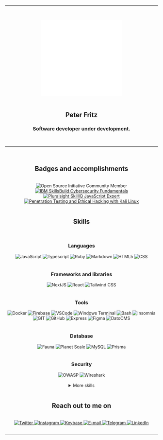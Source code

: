 <div align="center">
  <hr />
  <br />
  <br />
  <a href="https://ptr.red/readme">
    <img alt="an animated barcode with 'ptr' written on it" src="ptr_animated_alt.svg" height="250">
  </a>
  <br />
  <br />
  <h2>Peter Fritz</h2>
  <h3>Software developer under development.</h3>
  <br />
  <hr />
  <br />
  <div>
    <h2>Badges and accomplishments</h2>
    <br />
    <img alt="Open Source Initiative Community Member" title="Open Source Initiative Community Member" src="https://user-images.githubusercontent.com/61599784/172642179-4b6a410f-a13d-4e30-8f10-412ef1c87816.svg" height="100" />
    <a href="https://www.credly.com/badges/c97628b1-c53c-4cc3-a49b-2c402da79a1e/public_url" target="_blank" rel="noopener noreferrer">
      <img alt="IBM SkillsBuild Cybersecurity Fundamentals" title="IBM SkillsBuild Cybersecurity Fundamentals" src="https://user-images.githubusercontent.com/61599784/161043251-58a40eb8-2394-4003-b39e-e47e57b8a768.png" height="100" />
    </a>
    <a href="https://app.pluralsight.com/score/redir/50c18da3-a6ff-4cce-af43-e152230c754b?d80c345857" target="_blank" rel="noopener noreferrer">
      <img alt="Pluralsight SkillIQ JavaScript Expert" title="Pluralsight SkillIQ JavaScript Expert" src="https://s2.pluralsight.com/assessments/badges/javascript-211-03-2022@2x.png" height="100" />
    <a href="https://app.pluralsight.com/achievements/share/350ecc96-4351-4b48-bf9a-1431f79e8c04" target="_blank" rel="noopener noreferrer">
      <img alt="Penetration Testing and Ethical Hacking with Kali Linux" title="Penetration Testing and Ethical Hacking with Kali Linux" src="https://pluralsight2.imgix.net/achievements/assets/badges/content-completion/courses/security/advanced/enabled-dark.b8e831.svg" height="100" />
    </a>
    </a>
  </div>
  <br />

  <h2>Skills</h2>
  </br>
  <div>
    <h3>Languages</h3>
    <img alt="JavaScript" title="JavaScript" src="https://img.shields.io/badge/JAVASCRIPT-000000?style=for-the-badge&logo=javascript&logoColor=F7DF1E" />
    <img alt="Typescript" title="Typescript" src="https://img.shields.io/badge/TYPESCRIPT-000000?style=for-the-badge&logo=typescript&logoColor=3178C6" />
    <img alt="Ruby" title="Ruby" src="https://img.shields.io/badge/RUBY-000000?style=for-the-badge&logo=ruby&logoColor=CC342D" />
    <img alt="Markdown" title="Markdown" src="https://img.shields.io/badge/MARKDOWN-000000?style=for-the-badge&logo=markdown&logoColor=FFFFFF" />
    <img alt="HTML5" title="HTML5" src="https://img.shields.io/badge/HTML-000000?style=for-the-badge&logo=html5&logoColor=E34F26" />
    <img alt="CSS" title="CSS" src="https://img.shields.io/badge/CSS-000000?style=for-the-badge&logo=css3&logoColor=1572B6" />
  </div>

  <br />

  <div>
    <h3>Frameworks and libraries</h3>
    <img alt="NextJS" title="NextJS" src="https://img.shields.io/badge/NEXTJS-000000?style=for-the-badge&logo=next.js&logoColor=FFFFFF" />
    <img alt="React" title="React" src="https://img.shields.io/badge/REACT-000000?style=for-the-badge&logo=react&logoColor=61DAFB" />
    <img alt="Tailwind CSS" title="Tailwind CSS" src="https://img.shields.io/badge/TAILWIND%20CSS-000000?style=for-the-badge&logo=tailwindcss&logoColor=06B6D4" />
  </div>

  <br />

  <div>
    <h3>Tools</h3>
    <img alt="Docker" title="Docker" src="https://img.shields.io/badge/DOCKER-000000?style=for-the-badge&logo=docker&logoColor=2496ED" />
    <img alt="Firebase" title="Firebase" src="https://img.shields.io/badge/FIREBASE-000000?style=for-the-badge&logo=firebase&logoColor=FFCA28" />
    <img alt="VSCode" title="VSCode" src="https://img.shields.io/badge/VSCODE-000000?style=for-the-badge&logo=visualstudiocode&logoColor=007ACC" />
    <img alt="Windows Terminal" title="Windows Terminal" src="https://img.shields.io/badge/Windows%20Terminal-000000?style=for-the-badge&logo=windowsterminal&logoColor=FFFFFF" />
    <img alt="Bash" title="Bash" src="https://img.shields.io/badge/BASH-000000?style=for-the-badge&logo=gnubash&logoColor=FFFFFF" />
    <img alt="Insomnia" title="Insomnia" src="https://img.shields.io/badge/INSOMNIA-000000?style=for-the-badge&logo=insomnia&logoColor=4000BF" />
    <img alt="GIT" title="GIT" src="https://img.shields.io/badge/GIT-000000?style=for-the-badge&logo=git&logoColor=F05032" />
    <img alt="GitHub" title="GitHub" src="https://img.shields.io/badge/GITHUB-000000?style=for-the-badge&logo=github&logoColor=FFFFFF" />
    <img alt="Express" title="Express" src="https://img.shields.io/badge/EXPRESS-000000?style=for-the-badge&logo=express&logoColor=FFFFFF" />
    <img alt="Figma" title="Figma" src="https://img.shields.io/badge/FIGMA-000000?style=for-the-badge&logo=figma&logoColor=F24E1E" />
    <img alt="DatoCMS" title="DatoCMS" src="https://img.shields.io/badge/DATOCMS-000000?style=for-the-badge&logo=datocms&logoColor=FF7751" />
  </div>
  <br />
  <div>
    <h3>Database</h3>
    <img alt="Fauna" title="Fauna" src="https://img.shields.io/badge/Fauna-000000?style=for-the-badge&logo=fauna&logoColor=3A1AB6" />
    <img alt="Planet Scale" title="Planet Scale" src="https://img.shields.io/badge/Planet%20Scale-000000?style=for-the-badge&logo=planetscale&logoColor=FFFFFF" />
    <img alt="MySQL" title="MySQL" src="https://img.shields.io/badge/MYSQL-000000?style=for-the-badge&logo=mysql&logoColor=FFFFFF" />
    <img alt="Prisma" title="Prisma" src="https://img.shields.io/badge/PRISMA-000000?style=for-the-badge&logo=prisma&logoColor=FFFFFF" />
  </div>
  <br />
  <div>
    <h3>Security</h3>
    <img alt="OWASP" title="OWASP" src="https://img.shields.io/badge/OWASP-000000?style=for-the-badge&logo=owasp&logoColor=FFFFFF" />
    <img alt="Wireshark" title="Wireshark" src="https://img.shields.io/badge/WIRESHARK-000000?style=for-the-badge&logo=wireshark&logoColor=1679A7" />
  </div>

  <br />

  <details>
    <summary>More skills</summary>
    <br/>
    <div>
      <h3>Testing</h3>
      <img alt="Jest" title="Jest" src="https://img.shields.io/badge/JEST-000000?style=for-the-badge&logo=jest&logoColor=C21325" />
      <img alt="Cypress" title="Cypress" src="https://img.shields.io/badge/CYPRESS-000000?style=for-the-badge&logo=cypress&logoColor=FFFFFF" />
      <img alt="Testing Library" title="Testing Library" src="https://img.shields.io/badge/TESTING%20LIBRARY-000000?style=for-the-badge&logo=testinglibrary&logoColor=E33332" />
      </a>
    </div>
    <br />
    <div>
      <h3>DNS, hosting and deployment</h3>
      <img alt="Google Domains" title="Google Domains" src="https://img.shields.io/badge/GOOGLE%20DOMAINS-000000?style=for-the-badge&logo=googledomains&logoColor=4285F4" />
      <img alt="Cloudflare" title="Cloudflare" src="https://img.shields.io/badge/CLOUDFLARE-000000?style=for-the-badge&logo=cloudflare&logoColor=F38020" />
      <img alt="Vercel" title="Vercel" src="https://img.shields.io/badge/VERCEL-000000?style=for-the-badge&logo=vercel&logoColor=FFFFFF" />
      <img alt="AWS" title="AWS" src="https://img.shields.io/badge/AWS-000000?style=for-the-badge&logo=amazonaws&logoColor=FF9900" />
      <img alt="Google Cloud" title="Google Cloud" src="https://img.shields.io/badge/GOOGLE%20CLOUD-000000?style=for-the-badge&logo=googlecloud&logoColor=4285F4" />
      <img alt="GitHub Actions" title="GitHub Actions" src="https://img.shields.io/badge/GITHUB%20ACTIONS-000000?style=for-the-badge&logo=githubactions&logoColor=2088FF" />
      <img alt="Digital Ocean" title="Digital Ocean" src="https://img.shields.io/badge/DIGITAL%20OCEAN-000000?style=for-the-badge&logo=DIGITALOCEAN&logoColor=0080FF" />
    </div>
    <br/>
    <div>
      <h3>Tools</h3>
        <img alt="Prettier" title="Prettier" src="https://img.shields.io/badge/PRETTIER-000000?style=for-the-badge&logo=prettier&logoColor=F7B93E" />
        <img alt="ESLint" title="ESLint" src="https://img.shields.io/badge/ESLINT-000000?style=for-the-badge&logo=ESLint&logoColor=4B32C3" />
        <img alt="P5.js" title="P5.js" src="https://img.shields.io/badge/P5.JS-000000?style=for-the-badge&logo=p5.js&logoColor=ED225D" />
        <img alt="Google Colab" title="Google Colab" src="https://img.shields.io/badge/GOOGLE%20COLAB-000000?style=for-the-badge&logo=googlecolab&logoColor=F9AB00" />
        <img alt="Google Analytics" title="Google Analytics" src="https://img.shields.io/badge/GOOGLE%20ANALYTICS-000000?style=for-the-badge&logo=googleanalytics&logoColor=E37400" />
        <img alt="Google Search Console" title="Google Search Console" src="https://img.shields.io/badge/GOOGLE%20SEARCH%20CONSOLE-000000?style=for-the-badge&logo=googlesearchconsole&logoColor=458CF5" />
        <img alt="Google My Business" title="Google My Business" src="https://img.shields.io/badge/GOOGLE%20MY%20BUSINESS-000000?style=for-the-badge&logo=googlemybusiness&logoColor=4285F4" />
    </div>
    <br/>
    <div>
      <h3>Operating Systems</h3>
      <img alt="Linux" title="Linux" src="https://img.shields.io/badge/LINUX-000000?style=for-the-badge&logo=linux&logoColor=FCC624" />
      <img alt="Ubuntu" title="Ubuntu" src="https://img.shields.io/badge/UBUNTU-000000?style=for-the-badge&logo=ubuntu&logoColor=E95420" />
      <img alt="Windows" title="Windows" src="https://img.shields.io/badge/WINDOWS-000000?style=for-the-badge&logo=windows&logoColor=0078D6" />
    </div>
  </details>

  <br />

  <div>
    <h2>Reach out to me on</h2>
    <br />
    <a href="https://ptr.red/tt" target="_blank" rel="noopener noreferrer">
      <img alt="Twitter" title="Twitter" src="https://img.shields.io/badge/TWITTER-1DA1F2?style=for-the-badge&logo=twitter&logoColor=FFFFFF" />
    </a>
    <a href="https://ptr.red/ig" target="_blank" rel="noopener noreferrer">
      <img alt="Instagram" title="Instagram" src="https://img.shields.io/badge/INSTAGRAM-E4405F?style=for-the-badge&logo=instagram&logoColor=FFFFFF" />
    </a>
    <a href="https://ptr.red/kb" target="_blank" rel="noopener noreferrer">
      <img alt="Keybase" title="Keybase" src="https://img.shields.io/badge/KEYBASE-33A0FF?style=for-the-badge&logo=keybase&logoColor=FFFFFF" />
    </a>
    <a href="mailto:me@peterfritz.dev" target="_blank" rel="noopener noreferrer">
      <img alt="E-mail" title="E-mail" src="https://img.shields.io/badge/EMAIL-EA4335?style=for-the-badge&logo=gmail&logoColor=FFFFFF" />
    </a>
    <a href="https://ptr.red/tg" target="_blank" rel="noopener noreferrer">
      <img alt="Telegram" title="Telegram" src="https://img.shields.io/badge/TELEGRAM-26A5E4?style=for-the-badge&logo=telegram&logoColor=FFFFFF" />
    </a>
    <a href="https://ptr.red/in" target="_blank" rel="noopener noreferrer">
      <img alt="LinkedIn" title="LinkedIn" src="https://img.shields.io/badge/LINKEDIN-0A66C2?style=for-the-badge&logo=linkedin&logoColor=FFFFFF" />
    </a>
  </div>
</div>

<br />
<hr />
